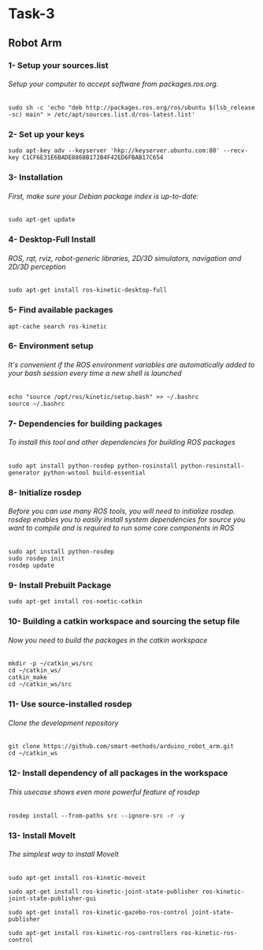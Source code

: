 # Task-3
## Robot Arm
### 1- Setup your sources.list
###### Setup your computer to accept software from packages.ros.org.
```
sudo sh -c 'echo "deb http://packages.ros.org/ros/ubuntu $(lsb_release -sc) main" > /etc/apt/sources.list.d/ros-latest.list'
```
### 2- Set up your keys
```
sudo apt-key adv --keyserver 'hkp://keyserver.ubuntu.com:80' --recv-key C1CF6E31E6BADE8868B172B4F42ED6FBAB17C654
```
### 3- Installation
###### First, make sure your Debian package index is up-to-date:
```
sudo apt-get update
```
### 4- Desktop-Full Install
###### ROS, rqt, rviz, robot-generic libraries, 2D/3D simulators, navigation and 2D/3D perception
```
sudo apt-get install ros-kinetic-desktop-full
```
### 5- Find available packages
```
apt-cache search ros-kinetic
```
### 6- Environment setup
###### It's convenient if the ROS environment variables are automatically added to your bash session every time a new shell is launched
```
echo "source /opt/ros/kinetic/setup.bash" >> ~/.bashrc
source ~/.bashrc
```
### 7- Dependencies for building packages
###### To install this tool and other dependencies for building ROS packages
```
sudo apt install python-rosdep python-rosinstall python-rosinstall-generator python-wstool build-essential
```
### 8- Initialize rosdep
###### Before you can use many ROS tools, you will need to initialize rosdep. rosdep enables you to easily install system dependencies for source you want to compile and is required to run some core components in ROS
```
sudo apt install python-rosdep
sudo rosdep init
rosdep update
```
### 9- Install Prebuilt Package
```
sudo apt-get install ros-noetic-catkin
```
### 10- Building a catkin workspace and sourcing the setup file
###### Now you need to build the packages in the catkin workspace
```
mkdir -p ~/catkin_ws/src
cd ~/catkin_ws/
catkin_make
cd ~/catkin_ws/src
```
### 11- Use source-installed rosdep
###### Clone the development repository
```
git clone https://github.com/smart-methods/arduino_robot_arm.git 
cd ~/catkin_ws
```
### 12- Install dependency of all packages in the workspace
###### This usecase shows even more powerful feature of rosdep
```
rosdep install --from-paths src --ignore-src -r -y
```
### 13- Install MoveIt
###### The simplest way to install MoveIt 
```
sudo apt-get install ros-kinetic-moveit

sudo apt-get install ros-kinetic-joint-state-publisher ros-kinetic-joint-state-publisher-gui

sudo apt-get install ros-kinetic-gazebo-ros-control joint-state-publisher

sudo apt-get install ros-kinetic-ros-controllers ros-kinetic-ros-control
```

